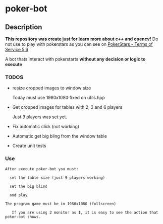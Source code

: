 # poker-bot

## Description

**__This repository was create just for learn more about c++ and opencv!__** Do not use to play with pokerstars as you can see on [PokerStars - Terms of Service 5.6](https://www.pokerstars.com/poker/room/tos/)


A bot thats interact with pokerstarts **without any decision or logic to execute**


### TODOS

  * resize cropped images to window size
      
      Today must use 1980x1080 fixed on utils.hpp
      
  * Get cropped images for tables with 2, 3 and 6 players
    
      Just 9 players was set yet.
      
  * Fix automatic click (not working)
  
  * Automatic get big bling from the window table
  
  * Create unit tests
      
 ### Use
 
    After execute poker-bot you must:
    
      set the table size (just 9 players working)
      
      set the big blind
      
      and play
      
    The program game must be in 1980x1080 (fullscreen)
    
       If you are using 2 monitor as I, it is easy to see the action that poker-bot shows.

